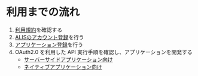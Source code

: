 # 利用までの流れ
1. [利用規約](/term/)を確認する
2. [ALISのアカウント登録](https://alis.to/)を行う
3. [アプリケーション登録](http://example.com)を行う
4. OAuth2.0 を利用した API 実行手順を確認し、アプリケーションを開発する
    - [サーバーサイドアプリケーション向け](/oauth-flow/#サーバサイドアプリケーション向け)
    - [ネイティブアプリケーション向け](/oauth-flow/#ネイティブアプリケーション向け)
